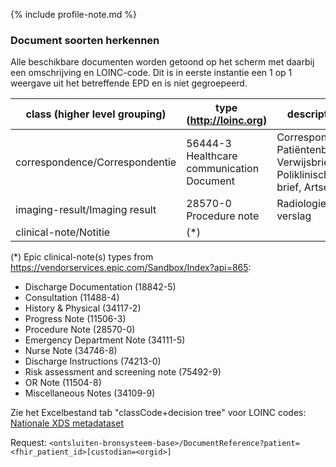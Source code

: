 {% include profile-note.md %}

### Document soorten herkennen
Alle beschikbare documenten worden getoond op het scherm met daarbij een omschrijving en LOINC-code. Dit is in eerste instantie een 1 op 1 weergave uit het betreffende EPD en is niet gegroepeerd. 

|class (higher level grouping)|type (http://loinc.org)|descriptions|
|--|--|--|
|correspondence/Correspondentie|56444-3 Healthcare communication Document|Correspondentie, Patiëntenbrief, Verwijsbrief, Poliklinische brief, Artsenbrief|
|imaging-result/Imaging result|28570-0 Procedure note|Radiologie verslag|
|clinical-note/Notitie|(*)||

(*) Epic clinical-note(s) types from https://vendorservices.epic.com/Sandbox/Index?api=865:
* Discharge Documentation (18842-5)
* Consultation (11488-4)
* History & Physical (34117-2)
* Progress Note (11506-3)
* Procedure Note (28570-0)
* Emergency Department Note (34111-5)
* Nurse Note (34746-8)
* Discharge Instructions (74213-0)
* Risk assessment and screening note (75492-9)
* OR Note (11504-8)
* Miscellaneous Notes (34109-9)

Zie het Excelbestand tab "classCode+decision tree" voor LOINC codes:
[Nationale XDS metadataset](https://nictiz.nl/standaarden/overzicht-van-standaarden/xds-metadata/)

Request:
``<ontsluiten-bronsysteem-base>/DocumentReference?patient=<fhir_patient_id>[custodian=<orgid>]``